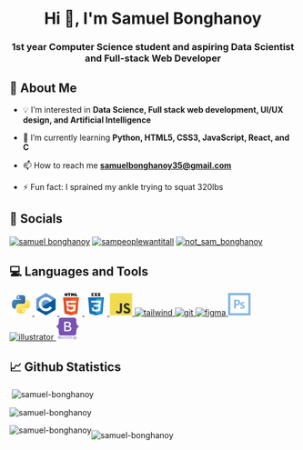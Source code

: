 <h1 align="center">Hi 👋, I'm Samuel Bonghanoy</h1>
<h3 align="center">1st year Computer Science student and aspiring Data Scientist and Full-stack Web Developer</h3>


<h2 align="left">📌 About Me</h2>


- 💡 I’m interested in <strong>Data Science, Full stack web development, UI/UX design, and Artificial Intelligence</strong>


- 🌱 I’m currently learning <strong>Python, HTML5, CSS3, JavaScript, React, and C</strong>


- 📫 How to reach me **samuelbonghanoy35@gmail.com**


- ⚡ Fun fact: I sprained my ankle trying to squat 320lbs


<h2 align="left">📡 Socials</h2>
<p align="left">
<a href="https://fb.com/samuel bonghanoy" target="blank"><img align="center" src="https://raw.githubusercontent.com/rahuldkjain/github-profile-readme-generator/master/src/images/icons/Social/facebook.svg" alt="samuel bonghanoy" height="30" width="40" /></a>
<a href="https://instagram.com/sampeoplewantitall" target="blank"><img align="center" src="https://raw.githubusercontent.com/rahuldkjain/github-profile-readme-generator/master/src/images/icons/Social/instagram.svg" alt="sampeoplewantitall" height="30" width="40" /></a>
<a href="https://twitter.com/notsambonghanoy" target="blank"><img align="center" src="https://raw.githubusercontent.com/rahuldkjain/github-profile-readme-generator/master/src/images/icons/Social/twitter.svg" alt="not_sam_bonghanoy" height="30" width="40" /></a>
</p>

<h2 align="left">💻 Languages and Tools</h2>
<p align="left">
<a href="https://www.python.org" target="_blank" rel="noreferrer"> <img src="https://raw.githubusercontent.com/devicons/devicon/master/icons/python/python-original.svg" alt="python" width="40" height="40"/> </a> 
<a href="https://www.cprogramming.com/" target="_blank" rel="noreferrer"> <img src="https://raw.githubusercontent.com/devicons/devicon/master/icons/c/c-original.svg" alt="c" width="40" height="40"/> </a> 
<a href="https://www.w3.org/html/" target="_blank" rel="noreferrer"> <img src="https://raw.githubusercontent.com/devicons/devicon/master/icons/html5/html5-original-wordmark.svg" alt="html5" width="40" height="40"/> </a> 
<a href="https://www.w3schools.com/css/" target="_blank" rel="noreferrer"> <img src="https://raw.githubusercontent.com/devicons/devicon/master/icons/css3/css3-original-wordmark.svg" alt="css3" width="40" height="40"/> </a> 
<a href="https://developer.mozilla.org/en-US/docs/Web/JavaScript" target="_blank" rel="noreferrer"> <img src="https://raw.githubusercontent.com/devicons/devicon/master/icons/javascript/javascript-original.svg" alt="javascript" width="40" height="40"/> </a>
<a href="https://tailwindcss.com/" target="_blank" rel="noreferrer"> <img src="https://www.vectorlogo.zone/logos/tailwindcss/tailwindcss-icon.svg" alt="tailwind" width="40" height="40"/> </a>
<a href="https://git-scm.com/" target="_blank" rel="noreferrer"> <img src="https://www.vectorlogo.zone/logos/git-scm/git-scm-icon.svg" alt="git" width="40" height="40"/> </a>
<a href="https://www.figma.com/" target="_blank" rel="noreferrer"> <img src="https://www.vectorlogo.zone/logos/figma/figma-icon.svg" alt="figma" width="40" height="40"/> </a> 
<a href="https://www.photoshop.com/en" target="_blank" rel="noreferrer"> <img src="https://raw.githubusercontent.com/devicons/devicon/master/icons/photoshop/photoshop-line.svg" alt="photoshop" width="40" height="40"/> </a> 
<a href="https://www.adobe.com/in/products/illustrator.html" target="_blank" rel="noreferrer"> <img src="https://www.vectorlogo.zone/logos/adobe_illustrator/adobe_illustrator-icon.svg" alt="illustrator" width="40" height="40"/> </a>
<a href="https://getbootstrap.com" target="_blank" rel="noreferrer"> <img src="https://raw.githubusercontent.com/devicons/devicon/master/icons/bootstrap/bootstrap-plain-wordmark.svg" alt="bootstrap" width="40" height="40"/> </a>

</p>

<h2 align="left">📈 Github Statistics</h2>

<p>&nbsp;<img align="center" src="https://github-readme-stats.vercel.app/api?username=samuel-bonghanoy&theme=tokyonight&show_icons=true&locale=en" alt="samuel-bonghanoy" /></p>

<p><img align="center" src="https://github-readme-streak-stats.herokuapp.com/?user=samuel-bonghanoy&theme=tokyonight" alt="samuel-bonghanoy" /></p>

<p><img align="left" src="https://github-readme-stats.vercel.app/api/top-langs?username=samuel-bonghanoy&theme=tokyonight&show_icons=true&locale=en&layout=compact" alt="samuel-bonghanoy" /></p>

<h3 align="left">   </h3>

<p align="left"> <img src="https://komarev.com/ghpvc/?username=samuel-bonghanoy&label=Profile%20views&color=0e75b6&style=flat" alt="samuel-bonghanoy" /> </p>
